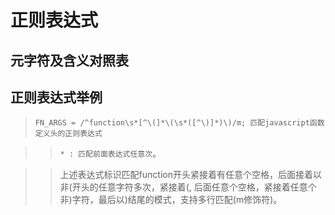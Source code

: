 # 正则表达式

## 元字符及含义对照表

## 正则表达式举例
> ```FN_ARGS = /^function\s*[^\(]*\(\s*([^\)]*)\)/m; 匹配javascript函数定义头的正则表达式```

>> ```* : 匹配前面表达式任意次```。

>> 上述表达式标识匹配function开头紧接着有任意个空格，后面接着以非(开头的任意字符多次，紧接着(, 后面任意个空格，紧接着任意个非)字符，最后以)结尾的模式，支持多行匹配(m修饰符)。


